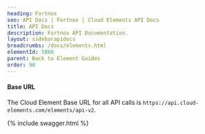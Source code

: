 ```yaml
---
heading: Fortnox
seo: API Docs | Fortnox | Cloud Elements API Docs
title: API Docs
description: Fortnox API Documentation.
layout: sidebarapidocs
breadcrumbs: /docs/elements.html
elementId: 5866
parent: Back to Element Guides
order: 90
---
```


#### Base URL

The Cloud Element Base URL for all API calls is `https://api.cloud-elements.com/elements/api-v2`.

{% include swagger.html %}

